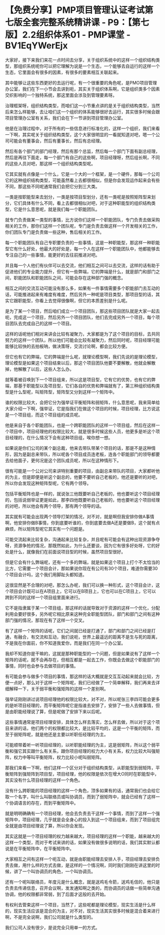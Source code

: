 # 【免费分享】PMP项目管理认证考试第七版全套完整系统精讲课 - P9：【第七版】2.2组织体系01 - PMP课堂 - BV1EqYWerEjx

大家好，接下来我们来花一点时间去分享，关于组织系统中的这样一个组织结构类型，那组织系统呢你可以把它理解为说是一个生态，一个能够去自运行的这样一个生态，它里面会有很多的因素，有很多的要素相互关联起来。

其中能够让这些东西更好的去运行呢，有一个很重要的角色呢，是PMO项目管理办公室，我们在下一小节会去讲到呃，其实关于组织体系啊，它是组织类多个因素交织影响的一个独特系统，那这里面会涉及到管理要素呀。

治理框架呀，组织结构类型，而咱们这一小节重点讲的是关于组织结构类型，当然后来怎么样能够，去让咱们这一个组织的体系能够很好去运行，其实很多时候会跟项目管理办公室有关系，我们会在下一节讲到项目管理办公室。

他是在治理过程中，对于所有的一些信息进行标准化的，这样一个组织，我们来看一下啊，其实呢关于组织结构类型，这个大家很明显的一看就知道对吧，嗯一个公司可能会有董事会，然后有董事长，然后有总经理。

然后有各个部门的部门经理，然后有那个总监，然后每一个部门下面有副总经理，然后是再往下面走，每一个部门有自己的这些啊，项目经理呀，然后组长啊，不同的这些人员对吧，那这样一个组织结构类型呢。

它其实就有点像是一个什么，它是一个大的一个框架，是一个硬件，那每一个公司它的这种组织结构类型，可能虽然看上去都很相似，但是你会发现运作起来会有些不同，那这些不同呢通常我们会把它分到三大类。

一类是按职能型来去划分，一类是按项目型划分，还有一类呢是按照矩阵型来划分，它们具体有什么不同，看上去都很相似对吧，对于这种职能型的组织结构类型，它是什么意思呢，就是我们每一个职能团队。

就专门负责做某一类型的事情，比方说你们这样一个职能团队，专门负责去做采购相关的工作，那你们这样一个团队呢，专门是负责去做这样一个开发相关的工作，你们团队专门是负责做一些这种，售后相关的工作。

每一个职能团队有自己专职要负责的一些事情，这是一种职能型，那这样一种职能型它有什么好处，他最大的好处是，每一个人在这样一个职能团队中，他都能够去专注自己的一些事情，能更好的去往前推进对吧。

并且每一个人他们有伙伴可以去交流，他们相互之间可以去交流，这样的话有助于促进他们的专业能力提升，但它有一些弊端，它的弊端是什么，就是部门和部门之间，职能团队和职能团队之间，可能会存在这种部门强的概念。

相互之间的交流互动可能没有那么多，如果有一件事情需要多个职能部门去互动的话，可能推进起来有难度有难度，然后另外一种呢是项目类型，那项目型的话，其实它跟职能型，你看上去觉得很像啊，但它的本质差别是什么呢。

是为了某一个项目，然后咱们成立一个项目团队，那这些项目团队就是大家一起去呃，完成这一个项目，然后另外一个项目团队，他们去完成另外一个项目，每个项目团队去完成自己的这样一个项目。

这样的话呢他们相对来讲会比较有凝聚力，大家都是为了这个项目的目标，去共同努力的这样一个团队，所以他们可能会比较有凝聚力，然后同时呢，项目经理可能能够比较快的去拍板呐，做决策呀，交流讨论啊，都会比较方便。

但它也有它的弊端，它的弊端是什么呢，就理论模型啊，我们先说的是理论模型，理论模型是如果这个项目结束以后，那这个项目团队他要不要解散，他就会解散掉，他解散了以后，这些人怎么办。

就等着被召唤到下一个项目组来，所以这是项目型，它有它的优势，也有它的弊端，那基于职能型以及项目型，它们各自的优势和弊端就有了，第三种组织结构类型是什么型呢，叫矩阵型，矩阵型又分到这样一个矩阵中。

谁的权限比较大，会把它分为强举证平衡矩阵和弱矩阵，什么意思呢，我来简单给大家介绍一下啊，强举证，它是指我们在做这个项目的时候，项目经理，比方说这是一个项目组，而这个项目组的成员呢。

他是来自于各个职能团队，也是一个跨职能团队的这样一个项目组，然后在这样一个项目中，项目经理他的权限比较大，就是很多时候这些人员，他更多是听这个项目经理的，在什么情况下会有这种项目组，唉你想一想。

如果说是你们公司的某个副总裁，他来去带队带某个项目的话，那是不是这种情形，因为是副总来带队，所以呢各个项目成员连老板，连各个职能部门的领导都要去给他面子，更何况是这个团队成员呢，所以在这种情形下。

很有可能是一个公对公司来讲特别重要的项目，由副总来带队的项目，大家都听他的为主，但是即便是听这个副总的，他要不要听自己老板的，他还是要听的对吧，所以你会发现这种矩阵型呢，它有两个领导。

包括平衡矩阵也是一样的，就说张三他既要听自己老板的，他也要听这个项目经理的，包括说弱举证更是如此，那李四他既要听自己老板的，他也要听这个项目经理的对吧，所以他会有两个领导，那有两个领导的话。

其实就有可能会出现两个领导打架的情况，对不对，就是啊但我安排你做A事情啊，他安排你做B事情，你到底要听谁的，你到底要去做A还是要做B，这个就有点麻烦，所以矩阵型呢它其实有一个问题是。

可能交流起来比较复杂，沟通起来比较复杂，并且呢有可能会有这种出现资源争夺呀，资源争抢的情况，那既然如此，为什么还要谈，因为它有很多好处呀，它的好处是什么，就像我们在前面说项目型的时候，虽然项目型很好。

但是它会有什么弊端呢，还有一个多的弊端，就是如果这个项目上打个不太恰当的比方，它需要一个项目会计，那如果说你现在有公司有30个项目，难道你需要30个项目会计吗，这个我们用脚趾头都知道。

这很显然是不合理的对吧，那怎么办呢，我们可以换一种形式，这个项目会计，这个项目会计既可以在A项目上，它可以在B项目上，它也可以在C项目上，它可以跨到不同的这样一个项目组里面来进行。

它不是指隶属于某一个项目组，那这样的话就导致对于资源的这样一个优化，分配利用会要好很多，另外呢它相比原来这种完全职能型团队，部门和部门之间有这种部门强的情况，那现在有了这样一个交叉。

有了这样一个矩阵的话呢，它们之间就已经是打通了，部门和部门之间已经是打通，有融合，有交流和互动，我们说呃，世界上最遥远的距离不是生与死的距离，不是我在你面前，你不知道我爱你，而是我们在同一个办公室。

我却不知道你是干嘛的，这就是那种职能型的一个问题，但是如果说有了这样一个矩阵的话呢，就不会再存在，但相互都是一起去工作，你既会去做这个职能部门的事情，同时也会参与去做项目的事情。

有可能会参与做多个项目的事情，那这样的话大概就是交互互动起来就会比较，方便一点好，那么对于这样一个矩阵呢，我们已经做了一个简单解释，我们再来去详细解释一下，关于弱平衡和强矩阵的这样一个差别啊。

强举证刚刚讲过说项目经理他的权限比较大，对不对，所以呢张三李四可能会更多的是听项目经理的，而平衡矩阵呢它是指谁去安排了，安排了一些人去做事情，但是由职能经理说了算，但是呢做了安排下来以后呢。

这些事情通常是项目经理安排，具体怎么样去落实，怎么样去做，所以对于这个项目来讲的话，他们两个的权限都比较大，是比较平均的，这是一个平衡的矩阵，而至于弱矩阵呢，就是他还是主要以听职任经理的为主。

可能顺带着听一听项目经理的，以听职能经理的为主，这是弱矩阵，所以这个弱平衡和强它其实跟什么有关系，跟你项目经理的权力大小有关系，权力比较大叫强矩阵，权力中等叫平衡矩阵，权力比较小呢叫弱矩阵。

那我们来看一下啊，他们这样一个区分对于组织结构类型，从职能型到弱矩阵，平衡矩阵到强矩阵到项目型，项目经理，他的权限是依次在增大O同时在职能型中，其实没有什么项目经理的这样一个角色。

没有什么跨职能的项目经理的这样一个角色，顶多如果有的话，通常我们也会给它取一个名字，叫什么叫联络员或叫协调员，而到了弱矩阵中，就会已经有了这样一个协调语言的存在，而到平衡矩阵中。

就是明明确确有一个项目经理，他会去负责去干这样一个事情，而到了这样一个强矩阵中，项目经理，几乎就是会全身心的投入到这一个项目组来，而到了项目组完全就是由项目经理说了算，所以你会发现。

其实这就是一个项目经理的权力越来越大，项目经理的这样一个职能，越来越大的这样一个类型，而对于考试来讲的话，如果没有做很多说明的话，我们其实默认都说是在平衡矩阵中，在平衡矩阵中。

大家相互之间有这样一个呃互动，就是由职能经理去安排人手，项目经理去安排负责去做，用什么样的方式去做，是这样的一个情况啊，同时我们刚刚在讲这里的时候，讲了一个叫协调员的角色，一个叫协调员。

还有一个呢叫联络员，年度元是什么概念，就是送鸡毛令箭，送鸡毛信的，他只是负责去传递信息，召开会议啊，发发通知啊之类的，而协调员的话做一些简单沟通协调，他的权限都非常弱，到了后面才这般的去开始。

有权利去管束这样一个项目，当然了，这些呢都是理论模型，现实生活是什么样的，现实生活应该是混合的为主，对不对，现实生活其实很多时候是混合着来进行啊，不是完全说啊，我们公司就是什么类型的。

我们公司人没有很少，是说完全只用单一的方式。